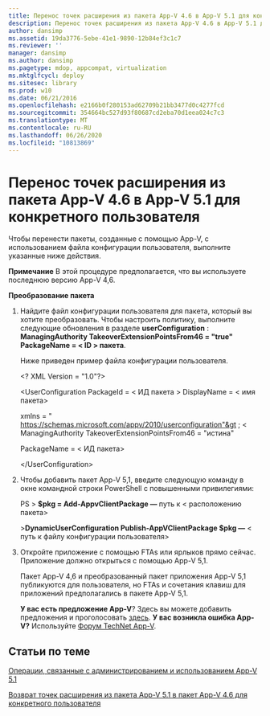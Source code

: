 ```yaml
---
title: Перенос точек расширения из пакета App-V 4.6 в App-V 5.1 для конкретного пользователя
description: Перенос точек расширения из пакета App-V 4.6 в App-V 5.1 для конкретного пользователя
author: dansimp
ms.assetid: 19da3776-5ebe-41e1-9890-12b84ef3c1c7
ms.reviewer: ''
manager: dansimp
ms.author: dansimp
ms.pagetype: mdop, appcompat, virtualization
ms.mktglfcycl: deploy
ms.sitesec: library
ms.prod: w10
ms.date: 06/21/2016
ms.openlocfilehash: e2166b0f280153ad62709b21bb3477d0c4277fcd
ms.sourcegitcommit: 354664bc527d93f80687cd2eba70d1eea024c7c3
ms.translationtype: MT
ms.contentlocale: ru-RU
ms.lasthandoff: 06/26/2020
ms.locfileid: "10813869"
---
```

# Перенос точек расширения из пакета App-V 4.6 в App-V 5.1 для конкретного пользователя


Чтобы перенести пакеты, созданные с помощью App-V, с использованием файла конфигурации пользователя, выполните указанные ниже действия.

**Примечание**  В этой процедуре предполагается, что вы используете последнюю версию App-V 4,6.

**Преобразование пакета**

1. Найдите файл конфигурации пользователя для пакета, который вы хотите преобразовать. Чтобы настроить политику, выполните следующие обновления в разделе **userConfiguration** : **ManagingAuthority TakeoverExtensionPointsFrom46 = "true" PackageName = &lt; ID &gt; пакета**.

   Ниже приведен пример файла конфигурации пользователя.

   &lt;? XML Version = "1.0"?&gt;

   &lt;UserConfiguration PackageId = &lt; ИД пакета &gt; DisplayName = &lt; имя пакета&gt;

   xmlns = " <https://schemas.microsoft.com/appv/2010/userconfiguration"&gt> ; &lt; ManagingAuthority TakeoverExtensionPointsFrom46 = "истина"

   PackageName = &lt; ИД пакета&gt;

   &lt;/UserConfiguration&gt;

2. Чтобы добавить пакет App-V 5,1, введите следующую команду в окне командной строки PowerShell с повышенными привилегиями:

   PS &gt; **$pkg = Add-AppvClientPackage —** путь к &lt; расположению пакета&gt;

   &gt;**DynamicUserConfiguration Publish-AppVClientPackage $pkg —** &lt; путь к файлу конфигурации пользователя&gt;

3. Откройте приложение с помощью FTAs или ярлыков прямо сейчас. Приложение должно открыться с помощью App-V 5,1.

   Пакет App-V 4,6 и преобразованный пакет приложения App-V 5,1 публикуются для пользователя, но FTAs и сочетания клавиш для приложений предполагались в пакете App-V 5,1.

   **У вас есть предложение App-V**? Здесь вы можете добавить предложения и проголосовать [здесь](http://appv.uservoice.com/forums/280448-microsoft-application-virtualization). **У вас возникла ошибка App-V?** Используйте [Форум TechNet App-V](https://social.technet.microsoft.com/Forums/home?forum=mdopappv).

## Статьи по теме


[Операции, связанные с администрированием и использованием App-V 5.1](operations-for-app-v-51.md)

[Возврат точек расширения из пакета App-V 5.1 в пакет App-V 4.6 для конкретного пользователя](how-to-revert-extension-points-from-an-app-v-51-package-to-an-app-v-46-package-for-a-specific-user.md)

 

 





